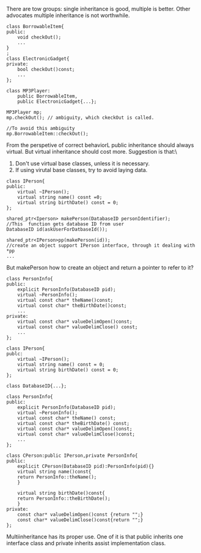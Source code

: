 There are tow groups: single inheritance is good, multiple is better.
Other advocates multiple inheritance is not worthwhile.
```
class BorrowableItem{
public:
	void checkOut();
	...
}
;
class ElectronicGadget{
private:
	bool checkOut()const;
	...
};

class MP3Player:
	public BorrowableItem,
	public ElectronicGadget{...};

MP3Player mp;
mp.checkOut(); // ambiguity, which ckeckOut is called.

//To avoid this ambiguity
mp.BorrowableItem::checkOut();
```
From the perspetive of correct behaviorL public inheritance should always virtual.
But virtual inheritance should cost more.
Suggestion is that:\
1. Don't use virtual base classes, unless it is necessary. 
2. If using virutal base classes, try to avoid laying data.

```
class IPerson{
public:
	virtual ~IPerson();
	virtual string name() cosnt =0;
	virtual string birthDate() const = 0;
};

shared_ptr<Iperson> makePerson(DatabaseID personIdentifier);
//This  function gets database ID from user
DatabaseID id(askUserForDatbaseId());

shared_ptr<IPerson>pp(makePerson(id));
//create an object support IPerson interface, through it dealing with *pp
...
```
But makePerson how to create an object and return a pointer to refer to it?
```
class PersonInfo{
public:
	explicit PersonInfo(DatabaseID pid);
	virtual ~PersonInfo();
	virtual const char* theName()const;
	virtual const char* theBirthDate()const;
	...
private:
	virtual const char* valueDelimOpen()const;
	virtual const char* valueDelimClose() const;
	...
};

class IPerson{
publc:
	virtual ~IPerson();
	virtual string name() const = 0;
	virtual string birthDate() const = 0;
};

class DatabaseID{...};

class PersonInfo{
public:
	explicit PersonInfo(DatabaseID pid);
	virtual ~PersonInfo();
	virtual const char* theName() const;
	virtual const char* theBirthDate() const;
	virtual const char* valueDelimOpen()const;
	virtual const char* valueDelimClose()const;
	...
};

class CPerson:public IPerson,private PersonInfo{
public:
	explicit CPerson(DatabaseID pid):PersonInfo(pid){}
	virtual string name()const{
	return PersonInfo::theName();
	}
	
	virtual string birthDate()const{
	return PersonInfo::theBirthDate();
	}
private:
	const char* valueDelimOpen()const {return "";}
	const char* valueDelimClose()const{return "";}
};
```
Multiinheritance has its proper use. One of it is that public inherits one 
interface class and private inherits assist implementation class.
